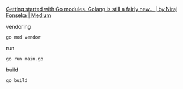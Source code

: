 [Getting started with Go modules. Golang is still a fairly new… | by Niraj Fonseka | Medium](https://medium.com/@fonseka.live/getting-started-with-go-modules-b3dac652066d)

vendoring
```shell
go mod vendor
```

run
```
go run main.go
```

build
```
go build
```
